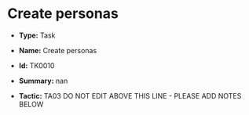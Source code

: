 # Create personas

* **Type:** Task

* **Name:** Create personas

* **Id:** TK0010

* **Summary:** nan

* **Tactic:** TA03
DO NOT EDIT ABOVE THIS LINE - PLEASE ADD NOTES BELOW
